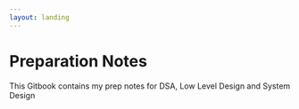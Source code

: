 ```yaml
---
layout: landing
---
```


# Preparation Notes

This Gitbook contains my prep notes for DSA, Low Level Design and System Design
